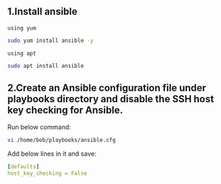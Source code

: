 ## 1.Install ansible
`using yum`
```bash 
sudo yum install ansible -y
```
`using apt`
```bash 
sudo apt install ansible
```
## 2.Create an Ansible configuration file under playbooks directory and disable the SSH host key checking for Ansible.

Run below command:

```bash 
vi /home/bob/playbooks/ansible.cfg
```
Add below lines in it and save:

```yaml
[defaults]
host_key_checking = False
```